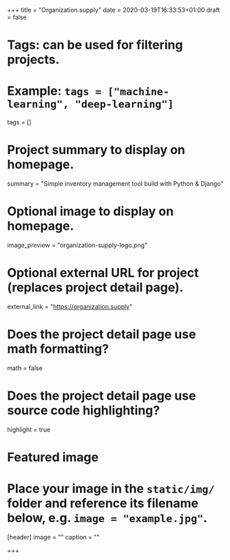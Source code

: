 +++
title = "Organization.supply"
date = 2020-03-19T16:33:53+01:00
draft = false

# Tags: can be used for filtering projects.
# Example: `tags = ["machine-learning", "deep-learning"]`
tags = []

# Project summary to display on homepage.
summary = "Simple inventory management tool build with Python & Django"

# Optional image to display on homepage.
image_preview = "organization-supply-logo.png"

# Optional external URL for project (replaces project detail page).
external_link = "https://organization.supply"

# Does the project detail page use math formatting?
math = false

# Does the project detail page use source code highlighting?
highlight = true

# Featured image
# Place your image in the `static/img/` folder and reference its filename below, e.g. `image = "example.jpg"`.
[header]
image = ""
caption = ""

+++
